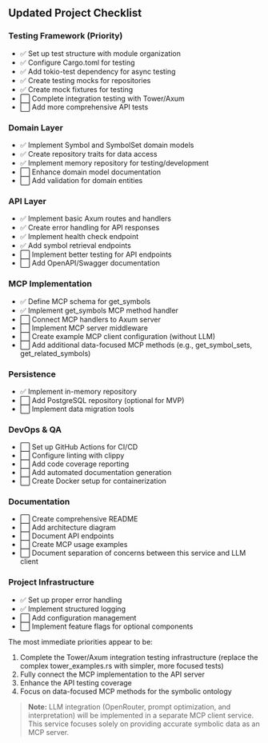 ## Updated Project Checklist

### Testing Framework (Priority)

- ✅ Set up test structure with module organization
- ✅ Configure Cargo.toml for testing
- ✅ Add tokio-test dependency for async testing
- ✅ Create testing mocks for repositories
- ✅ Create mock fixtures for testing
- ⬜ Complete integration testing with Tower/Axum
- ⬜ Add more comprehensive API tests

### Domain Layer

- ✅ Implement Symbol and SymbolSet domain models
- ✅ Create repository traits for data access
- ✅ Implement memory repository for testing/development
- ⬜ Enhance domain model documentation
- ⬜ Add validation for domain entities

### API Layer

- ✅ Implement basic Axum routes and handlers
- ✅ Create error handling for API responses
- ✅ Implement health check endpoint
- ✅ Add symbol retrieval endpoints
- ⬜ Implement better testing for API endpoints
- ⬜ Add OpenAPI/Swagger documentation

### MCP Implementation

- ✅ Define MCP schema for get_symbols
- ✅ Implement get_symbols MCP method handler
- ⬜ Connect MCP handlers to Axum server
- ⬜ Implement MCP server middleware
- ⬜ Create example MCP client configuration (without LLM)
- ⬜ Add additional data-focused MCP methods (e.g., get_symbol_sets, get_related_symbols)

### Persistence

- ✅ Implement in-memory repository
- ⬜ Add PostgreSQL repository (optional for MVP)
- ⬜ Implement data migration tools

### DevOps & QA

- ⬜ Set up GitHub Actions for CI/CD
- ⬜ Configure linting with clippy
- ⬜ Add code coverage reporting
- ⬜ Add automated documentation generation
- ⬜ Create Docker setup for containerization

### Documentation

- ⬜ Create comprehensive README
- ⬜ Add architecture diagram
- ⬜ Document API endpoints
- ⬜ Create MCP usage examples
- ⬜ Document separation of concerns between this service and LLM client

### Project Infrastructure

- ✅ Set up proper error handling
- ✅ Implement structured logging
- ⬜ Add configuration management
- ⬜ Implement feature flags for optional components

The most immediate priorities appear to be:

1. Complete the Tower/Axum integration testing infrastructure (replace the complex tower_examples.rs with simpler, more focused tests)
2. Fully connect the MCP implementation to the API server
3. Enhance the API testing coverage
4. Focus on data-focused MCP methods for the symbolic ontology

> **Note:** LLM integration (OpenRouter, prompt optimization, and interpretation) will be implemented in a separate MCP client service. This service focuses solely on providing accurate symbolic data as an MCP server.
